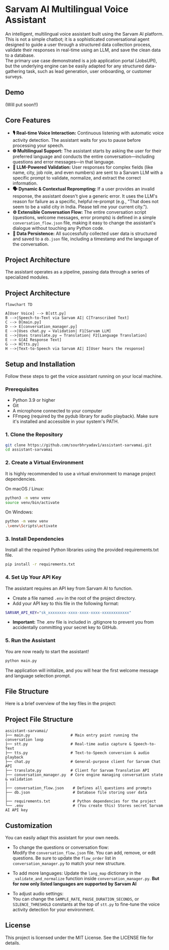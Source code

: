 # Sarvam AI Multilingual Voice Assistant

An intelligent, multilingual voice assistant built using the Sarvam AI platform. This is not a simple chatbot; it is a sophisticated conversational agent designed to guide a user through a structured data collection process, validate their responses in real-time using an LLM, and save the clean data to a database.  
The primary use case demonstrated is a job application portal (JobsUPI), but the underlying engine can be easily adapted for any structured data-gathering task, such as lead generation, user onboarding, or customer surveys.

## Demo

(Will put soon!!)

## Core Features

* **🎙️ Real-time Voice Interaction:** Continuous listening with automatic voice activity detection. The assistant waits for you to pause before processing your speech.
* **🌐 Multilingual Support:** The assistant starts by asking the user for their preferred language and conducts the entire conversation—including questions and error messages—in that language.
* **🧠 LLM-Powered Validation:** User responses for complex fields (like name, city, job role, and even numbers) are sent to a Sarvam LLM with a specific prompt to validate, normalize, and extract the correct information.
* **🗣️ Dynamic & Contextual Reprompting:** If a user provides an invalid response, the assistant doesn't give a generic error. It uses the LLM's reason for failure as a specific, helpful re-prompt (e.g., "That does not seem to be a valid city in India. Please tell me your current city.").
* **⚙️ Extensible Conversation Flow:** The entire conversation script (questions, welcome messages, error prompts) is defined in a simple `conversation_flow.json` file, making it easy to change the assistant's dialogue without touching any Python code.
* **💾 Data Persistence:** All successfully collected user data is structured and saved to a `db.json` file, including a timestamp and the language of the conversation.

## Project Architecture

The assistant operates as a pipeline, passing data through a series of specialized modules.

## Project Architecture

```mermaid
flowchart TD

A[User Voice] --> B[stt.py]
B -->|Speech-to-Text via Sarvam AI| C[Transcribed Text]
C --> D[main.py]
D --> E[conversation_manager.py]
E -->|Uses chat.py → Validation| F1[Sarvam LLM]
E -->|Uses translate.py → Translation| F2[Language Translation]
E --> G[AI Response Text]
G --> H[tts.py]
H -->|Text-to-Speech via Sarvam AI| I[User hears the response]
```


## Setup and Installation

Follow these steps to get the voice assistant running on your local machine.

### Prerequisites

* Python 3.9 or higher
* Git
* A microphone connected to your computer
* FFmpeg (required by the pydub library for audio playback). Make sure it's installed and accessible in your system's PATH.

### 1. Clone the Repository


```bash
git clone https://github.com/sourbhryadav1/assistant-sarvamai.git
cd assistant-sarvamai
```


### 2. Create a Virtual Environment

It is highly recommended to use a virtual environment to manage project dependencies.

On macOS / Linux:


```bash
python3 -m venv venv
source venv/bin/activate
```

On Windows:

```bash
python -m venv venv
.\venv\Scripts\activate
```


### 3. Install Dependencies

Install all the required Python libraries using the provided requirements.txt file.

```bash
pip install -r requirements.txt
```

### 4. Set Up Your API Key

The assistant requires an API key from Sarvam AI to function.

- Create a file named `.env` in the root of the project directory.
- Add your API key to this file in the following format:

```bash
SARVAM_API_KEY="sk_xxxxxxxx-xxxx-xxxx-xxxx-xxxxxxxxxxxx"
```


- **Important:** The .env file is included in .gitignore to prevent you from accidentally committing your secret key to GitHub.

### 5. Run the Assistant

You are now ready to start the assistant!

```bash
python main.py
```


The application will initialize, and you will hear the first welcome message and language selection prompt.

## File Structure

Here is a brief overview of the key files in the project:

## Project File Structure

```text
assistant-sarvamai/
├── main.py                  # Main entry point running the conversation loop
├── stt.py                   # Real-time audio capture & Speech-to-Text
├── tts.py                   # Text-to-Speech conversion & audio playback
├── chat.py                  # General-purpose client for Sarvam Chat API
├── translate.py             # Client for Sarvam Translation API
├── conversation_manager.py  # Core engine managing conversation state & validation
│
├── conversation_flow.json    # Defines all questions and prompts
├── db.json                   # Database file storing user data
│
├── requirements.txt          # Python dependencies for the project
└── .env                      # (You create this) Stores secret Sarvam AI API key
```


## Customization

You can easily adapt this assistant for your own needs.

- To change the questions or conversation flow:  
  Modify the `conversation_flow.json` file. You can add, remove, or edit questions. Be sure to update the `flow_order` list in `conversation_manager.py` to match your new structure.

- To add more languages:
  Update the `lang_map` dictionary in the `_validate_and_normalize` function inside `conversation_manager.py`.
  **But for now only listed languages are supported by Sarvam AI**

- To adjust audio settings:  
  You can change the `SAMPLE_RATE`, `PAUSE_DURATION_SECONDS`, or `SILENCE_THRESHOLD` constants at the top of `stt.py` to fine-tune the voice activity detection for your environment.

## License

This project is licensed under the MIT License. See the LICENSE file for details.
